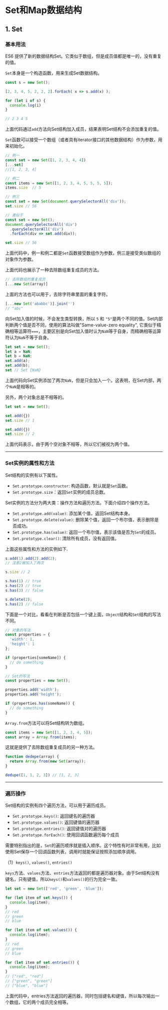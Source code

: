 
# Set和Map数据结构


## 1. Set

### 基本用法

ES6 提供了新的数据结构Set。它类似于数组，但是成员值都是唯一的，没有重复的值。

`Set`本身是一个构造函数，用来生成Set数据结构。

```js
const s = new Set();

[2, 3, 4, 5, 2, 2, 2].forEach( x => s.add(x) );

for (let i of s) {
  console.log(i)
}

// 2 3 4 5
```

上面代码通过`add`方法向Set结构加入成员，结果表明Set结构不会添加重复的值。

`Set`函数可以接受一个数组（或者具有iterator接口的其他数据结构）作为参数，用来初始化。

```js
// 例一
const set = new Set([1, 2, 3, 4, 4])
[...set]
//[1, 2, 3, 4]

// 例二
const items = new Set([1, 2, 3, 4, 5, 5, 5, 5]);
items.size  // 5

// 例三
const set = new Set(document.querySelectorAll('div'));
set.size // 56

// 类似于
const set = new Set();
document.querySelectorAll('div')
  .querySelectorAll('div')
  .forEach(div => set.add(div));

set.size // 56
```

上面代码中，例一和例二都是`Set`函数接受数组作为参数，例三是接受类似数组的对象作为参数。

上面代码也展示了一种去除数组重复成员的方法。

```js
// 去除数组的重复成员
[...new Set(array)]
```

上面的方法也可以用于，去除字符串里面的重复字符。

```js
[...new Set('ababbc')].join('')
// "abc"
```

向Set加入值的时候，不会发生类型转换，所以 `5` 和 `"5"`是两个不同的值。Set内部判断两个值是否不同，使用的算法叫做"Same-value-zero equality", 它类似于精确相等运算符`===`，主要区别是向Set加入值时认为`NaN`等于自身，而精确相等运算符认为`NaN`不等于自身。

```js
let set = new Set();
let a = NaN;
let b = NaN;
set.add(a);
set.add(b);
set // Set {NaN}
```

上面代码向Set实例添加了两次`NaN`，但是只会加入一个。这表明，在Set内部，两个`NaN`是相等的。

另外，两个对象总是不相等的。

```js
let set = new Set();

set.add({})
set.size // 1

set.add({})
set.size // 2
```

上面代码表示，由于两个空对象不相等，所以它们被视为两个值。

---

### Set实例的属性和方法

Set结构的实例有以下属性。
- `Set.prototype.constructor`: 构造函数，默认就是`Set`函数。
- `Set.prototype.size`：返回`Set`实例的成员总数。

Set实例的方法分为两大类：操作方法和遍历方法。下面介绍四个操作方法。

- `Set.prototype.add(value)`: 添加某个值，返回Set结构本身。
- `Set.prototype.delete(value)`: 删除某个值，返回一个布尔值，表示删除是否成功。
- `Set.prototype.has(value)`: 返回一个布尔值，表示该值是否为`Set`的成员。
- `Set.prototype.clear()`: 清除所有成员，没有返回值。

上面这些属性和方法的实例如下.

```js
s.add(1).add(2).add(2);
// 注意2被加入了两次

s.size // 2

s.has(1) // true
s.has(2) // true
s.has(3) // false

s.delete(2);
s.has(2) // false
```

下面是一个对比，看看在判断是否包括一个键上面，`Object`结构和`Set`结构的写法不同。

```js
// 对象的写法
const properties = {
  'width': 1,
  'height': 1
};

if (properties[someName]) {
  // do something
}

// Set的写法
const properties = new Set();

properties.add('width');
properties.add('height');

if (properties.has(someName)) {
  // do something
}
```

`Array.from`方法可以将Set结构转为数组。

```js
const items = new Set([1, 2, 3, 4, 5]);
const array = Array.from(items);
```

这就是提供了去除数组重复成员的另一种方法。

```js
function dedepe(array) {
  return Array.from(new Set(array));
}

dedupe([1, 1, 2, 3]) // [1, 2, 3]
```

---

### 遍历操作

Set结构的实例有四个遍历方法，可以用于遍历成员。

- `Set.prototype.keys()`: 返回键名的遍历器
- `Set.prototype.values()`: 返回键值的遍历器
- `Set.prototype.entries()`: 返回键值对的遍历器
- `Set.prototype.forEach()`: 使用回调函数遍历每个成员

需要特别指出的是，`Set`的遍历顺序就是插入顺序。这个特性有时非常有用，比如使用Set保存一个回调函数列表，调用时就能保证按照添加顺序调用。

（1）`keys()`, `values()`, `entries()`

`keys`方法、`values`方法、`entries`方法返回的都是遍历器对象。由于Set结构没有键名，只有键值，所以`keys()`和`values()`的行为完全一致。

```js
let set = new Set(['red', 'green', 'blue']);

for (let item of set.keys()) {
  console.log(item);
}
// red
// green
// blue

for (let item of set.values()) {
  console.log(item);
}
// red
// green
// blue

for (let item of set.entries()) {
  console.log(item);
}
// ["red", "red"]
// ["green", "green"]
// ["blue", "blue"]
```

上面代码中，entries方法返回的遍历器，同时包括键名和键值，所以每次输出一个数组，它的两个成员完全相等。